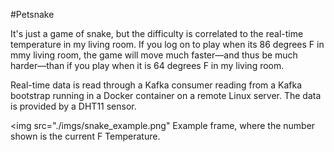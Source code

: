 #Petsnake

It's just a game of snake, but the difficulty is correlated to the real-time temperature in my living room. If you log on to play when its 86 degrees F in mmy living room, the game will move 
much faster––and thus be much harder––than if you play when it is 64 degrees F in my living room.   

Real-time data is read through a Kafka consumer reading from a Kafka bootstrap running in a Docker container on a remote Linux server. The data is provided by a DHT11 sensor. 

<img src="./imgs/snake_example.png" 
Example frame, where the number shown is the current F Temperature. 
